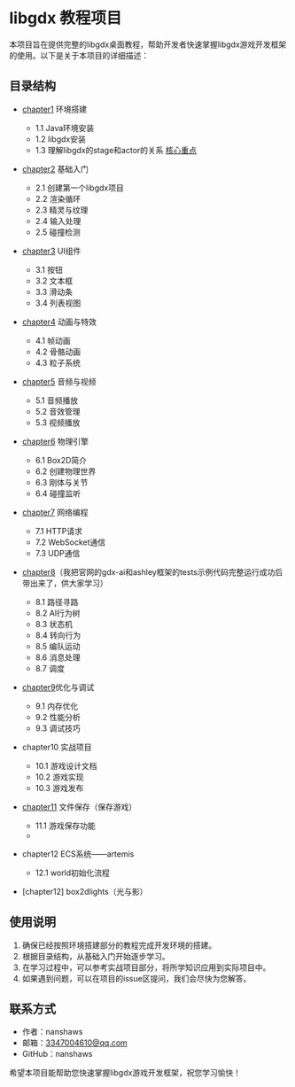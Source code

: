 # libgdx 教程项目

本项目旨在提供完整的libgdx桌面教程，帮助开发者快速掌握libgdx游戏开发框架的使用。以下是关于本项目的详细描述：

## 目录结构

- [chapter1](chapter1%2Flibgdx的安装.md) 环境搭建
  - 1.1 Java环境安装
  - 1.2 libgdx安装
  - 1.3 理解libgdx的stage和actor的关系 [核心重点](chapter1%2Factor和stage的关系.md) 

- [chapter2](chapter2%2Fchapter2.md) 基础入门

  - 2.1 创建第一个libgdx项目
  - 2.2 渲染循环
  - 2.3 精灵与纹理
  - 2.4 输入处理
  - 2.5 碰撞检测

- [chapter3](chapter3%2Fchapter3.md) UI组件

  - 3.1 按钮
  - 3.2 文本框
  - 3.3 滑动条
  - 3.4 列表视图

- [chapter4](chapter4%2Fchapter4.md) 动画与特效

  - 4.1 帧动画
  - 4.2 骨骼动画
  - 4.3 粒子系统

- [chapter5](chapter5%2Fchapter5.md) 音频与视频

  - 5.1 音频播放
  - 5.2 音效管理
  - 5.3 视频播放

- [chapter6](chapter6%2Fchapter6.md) 物理引擎

  - 6.1 Box2D简介
  - 6.2 创建物理世界
  - 6.3 刚体与关节
  - 6.4 碰撞监听

- [chapter7](chapter7%2Fchapter7.md) 网络编程

  - 7.1 HTTP请求
  - 7.2 WebSocket通信
  - 7.3 UDP通信

- [chapter8](chapter8%2Fchapter8.md)（我把官网的gdx-ai和ashley框架的tests示例代码完整运行成功后带出来了，供大家学习）

  - 8.1 路径寻路
  - 8.2 AI行为树
  - 8.3 状态机
  - 8.4 转向行为
  - 8.5 编队运动
  - 8.6 消息处理
  - 8.7 调度

- [chapter9](chapter9%2Fchapter9.md)优化与调试

  - 9.1 内存优化
  - 9.2 性能分析
  - 9.3 调试技巧


- chapter10 实战项目

  - 10.1 游戏设计文档
  - 10.2 游戏实现
  - 10.3 游戏发布

- [chapter11](chapter11%2Fchapter11.md) 文件保存（保存游戏）

  - 11.1 游戏保存功能
  - 
- chapter12 ECS系统——artemis

  - 12.1 world初始化流程

- [chapter12] box2dlights（光与影）

    

## 使用说明

1. 确保已经按照环境搭建部分的教程完成开发环境的搭建。
2. 根据目录结构，从基础入门开始逐步学习。
3. 在学习过程中，可以参考实战项目部分，将所学知识应用到实际项目中。
4. 如果遇到问题，可以在项目的issue区提问，我们会尽快为您解答。

## 联系方式

- 作者：nanshaws
- 邮箱：3347004610@qq.com
- GitHub：nanshaws

希望本项目能帮助您快速掌握libgdx游戏开发框架，祝您学习愉快！